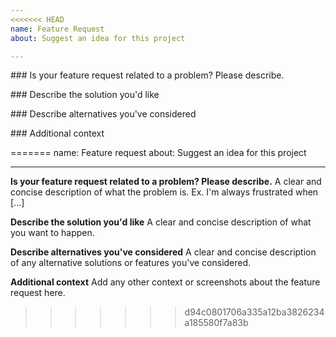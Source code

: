 ```yaml
---
<<<<<<< HEAD
name: Feature Request
about: Suggest an idea for this project

---
```

<!--
Any HTML comment will be stripped when the markdown is rendered, so you don't need to delete them.
-->


### Is your feature request related to a problem? Please describe.
<!-- A clear and concise description of what the problem is. Ex. I'm always frustrated when ... -->

### Describe the solution you'd like
<!-- A clear and concise description of what you want to happen. -->

### Describe alternatives you've considered
<!-- A clear and concise description of any alternative solutions or features you've considered. -->

### Additional context
<!-- Add any other context or screenshots, videos, etc. about the feature request here. -->
=======
name: Feature request
about: Suggest an idea for this project

---

**Is your feature request related to a problem? Please describe.**
A clear and concise description of what the problem is. Ex. I'm always frustrated when [...]

**Describe the solution you'd like**
A clear and concise description of what you want to happen.

**Describe alternatives you've considered**
A clear and concise description of any alternative solutions or features you've considered.

**Additional context**
Add any other context or screenshots about the feature request here.
>>>>>>> d94c0801706a335a12ba3826234a185580f7a83b
